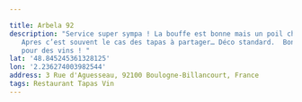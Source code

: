 ```yaml
---

title: Arbela 92
description: "Service super sympa ! La bouffe est bonne mais un poil cher à mon sens.
   Apres c’est souvent le cas des tapas à partager… Déco standard.  Bonne découverte
   pour des vins ! "
lat: '48.845245361328125'
lon: '2.236274003982544'
address: 3 Rue d'Aguesseau, 92100 Boulogne-Billancourt, France
tags: Restaurant Tapas Vin
---
```

